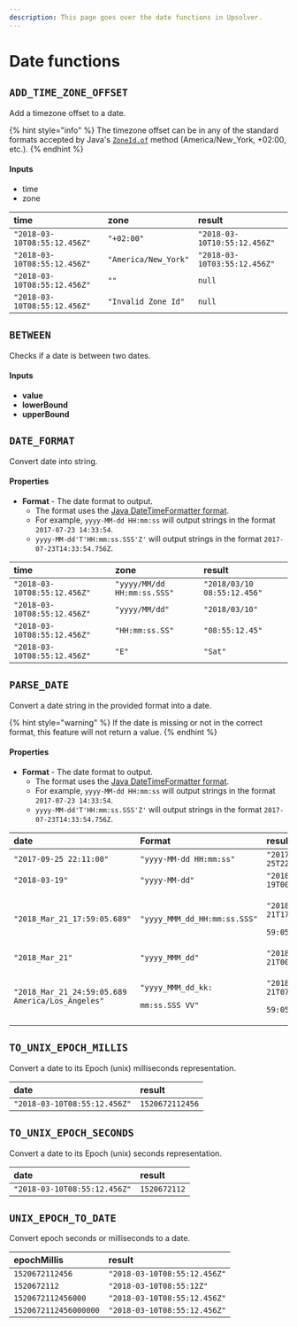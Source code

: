 ```yaml
---
description: This page goes over the date functions in Upsolver.
---
```


# Date functions

## `ADD_TIME_ZONE_OFFSET`

Add a timezone offset to a date. 

{% hint style="info" %}
The timezone offset can be in any of the standard formats accepted by Java's [`ZoneId.of`](https://docs.oracle.com/javase/8/docs/api/java/time/ZoneId.html) method \(America/New\_York, +02:00, etc.\).
{% endhint %}

#### Inputs

* time
* zone

| time | zone | result |
| :--- | :--- | :--- |
| `"2018-03-10T08:55:12.456Z"` | `"+02:00"` | `"2018-03-10T10:55:12.456Z"` |
| `"2018-03-10T08:55:12.456Z"` | `"America/New_York"` | `"2018-03-10T03:55:12.456Z"` |
| `"2018-03-10T08:55:12.456Z"` | `""` | `null` |
| `"2018-03-10T08:55:12.456Z"` | `"Invalid Zone Id"` | `null` |

## `BETWEEN`

Checks if a date is between two dates.

#### Inputs

* **value**
* **lowerBound**
* **upperBound**

## `DATE_FORMAT`

Convert date into string.

#### Properties

* **Format** - The date format to output. 
  * The format uses the [Java DateTimeFormatter format](https://docs.oracle.com/javase/9/docs/api/java/time/format/DateTimeFormatter.html). 
  * For example, `yyyy-MM-dd HH:mm:ss` will output strings in the format `2017-07-23 14:33:54`. 
  * `yyyy-MM-dd'T'HH:mm:ss.SSS'Z'` will output strings in the format `2017-07-23T14:33:54.756Z`.

| time | zone | result |
| :--- | :--- | :--- |
| `"2018-03-10T08:55:12.456Z"` | `"yyyy/MM/dd HH:mm:ss.SSS"` | `"2018/03/10 08:55:12.456"` |
| `"2018-03-10T08:55:12.456Z"` | `"yyyy/MM/dd"` | `"2018/03/10"` |
| `"2018-03-10T08:55:12.456Z"` | `"HH:mm:ss.SS"` | `"08:55:12.45"` |
| `"2018-03-10T08:55:12.456Z"` | `"E"` | `"Sat"` |

## `PARSE_DATE`

Convert a date string in the provided format into a date. 

{% hint style="warning" %}
If the date is missing or not in the correct format, this feature will not return a value.
{% endhint %}

#### Properties

* **Format** - The date format to output. 
  * The format uses the [Java DateTimeFormatter format](https://docs.oracle.com/javase/9/docs/api/java/time/format/DateTimeFormatter.html). 
  * For example, `yyyy-MM-dd HH:mm:ss` will output strings in the format `2017-07-23 14:33:54`. 
  * `yyyy-MM-dd'T'HH:mm:ss.SSS'Z'` will output strings in the format `2017-07-23T14:33:54.756Z`.

<table>
  <thead>
    <tr>
      <th style="text-align:left">date</th>
      <th style="text-align:left">Format</th>
      <th style="text-align:left">result</th>
    </tr>
  </thead>
  <tbody>
    <tr>
      <td style="text-align:left"><code>&quot;2017-09-25 22:11:00&quot;</code>
      </td>
      <td style="text-align:left"><code>&quot;yyyy-MM-dd HH:mm:ss&quot;</code>
      </td>
      <td style="text-align:left"><code>&quot;2017-09-25T22:11:00Z&quot;</code>
      </td>
    </tr>
    <tr>
      <td style="text-align:left"><code>&quot;2018-03-19&quot;</code>
      </td>
      <td style="text-align:left"><code>&quot;yyyy-MM-dd&quot;</code>
      </td>
      <td style="text-align:left"><code>&quot;2018-03-19T00:00:00Z&quot;</code>
      </td>
    </tr>
    <tr>
      <td style="text-align:left"><code>&quot;2018_Mar_21_17:59:05.689&quot;</code>
      </td>
      <td style="text-align:left"><code>&quot;yyyy_MMM_dd_HH:mm:ss.SSS&quot;</code>
      </td>
      <td style="text-align:left">
        <p><code>&quot;2018-03-21T17:</code>
        </p>
        <p><code>59:05.689Z&quot;</code>
        </p>
      </td>
    </tr>
    <tr>
      <td style="text-align:left"><code>&quot;2018_Mar_21&quot;</code>
      </td>
      <td style="text-align:left"><code>&quot;yyyy_MMM_dd&quot;</code>
      </td>
      <td style="text-align:left"><code>&quot;2018-03-21T00:00:00Z&quot;</code>
      </td>
    </tr>
    <tr>
      <td style="text-align:left"><code>&quot;2018_Mar_21_24:59:05.689 America/Los_Angeles&quot;</code>
      </td>
      <td style="text-align:left">
        <p><code>&quot;yyyy_MMM_dd_kk:</code>
        </p>
        <p><code>mm:ss.SSS VV&quot;</code>
        </p>
      </td>
      <td style="text-align:left">
        <p><code>&quot;2018-03-21T07:</code>
        </p>
        <p><code>59:05.689Z&quot;</code>
        </p>
      </td>
    </tr>
  </tbody>
</table>

## `TO_UNIX_EPOCH_MILLIS`

Convert a date to its Epoch \(unix\) milliseconds representation.

| date | result |
| :--- | :--- |
| `"2018-03-10T08:55:12.456Z"` | `1520672112456` |

## `TO_UNIX_EPOCH_SECONDS`

Convert a date to its Epoch \(unix\) seconds representation.

| date | result |
| :--- | :--- |
| `"2018-03-10T08:55:12.456Z"` | `1520672112` |

## `UNIX_EPOCH_TO_DATE`

Convert epoch seconds or milliseconds to a date.

| epochMillis | result |
| :--- | :--- |
| `1520672112456` | `"2018-03-10T08:55:12.456Z"` |
| `1520672112` | `"2018-03-10T08:55:12Z"` |
| `1520672112456000` | `"2018-03-10T08:55:12.456Z"` |
| `1520672112456000000` | `"2018-03-10T08:55:12.456Z"` |


